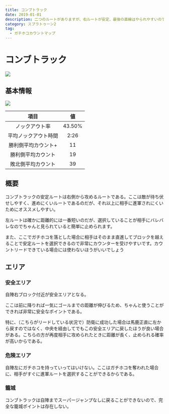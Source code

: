 ```yaml
---
title: コンブトラック
date: 2019-01-01
description: 二つのルートがありますが、右ルートが安定、最後の直線はやられやすいので躊躇いがちですが、さっさと前に突っ込んでやられましょう
category: スプラトゥーン2
tag:
  - ガチホコカウントマップ
---
```


# コンブトラック

![](https://pbs.twimg.com/media/Ec4AGjHXoAM5v8P?format=png)

## 基本情報

![](https://pbs.twimg.com/media/EV-GdkDWsAAUUfw?format=png)

|         項目         |   値   |
| :------------------: | :----: |
|    ノックアウト率    | 43.50% |
| 平均ノックアウト時間 |  2:26  |
| 勝利側平均カウント+  |   11   |
|  勝利側平均カウント  |   19   |
|  敗北側平均カウント  |   39   |

## 概要

コンブトラックの安定ルートは右側から攻めるルートである。ここは敵が待ち伏せしやすく、進めにくいルートであるのだが、それ以上に相手に進軍されにくいためにオススメしやすい。

左ルートは確かに距離的には一番短いのだが、選択していることが相手にバレバレなのでちゃんと見られていると簡単に止められます。

また、ここでガチホコを落とした場合に相手はそのまま直進してブロックを越えることで安定ルートを選択できるので非常にカウンターを受けやすいです。カウントリードできている場合には使わないほうがいいでしょう

## エリア

### 安全エリア

自陣右ブロック付近が安全エリアとなる。

ここは前に降りれば一気にゴールまでの距離が伸びるため、ちゃんと使うことができれば非常に安全なポイントである。

特に、（こちらがリードしている状況で）防衛に成功した場合は馬鹿正直に左から戻すのではなく、中央を経由してでもこの安全エリアに戻したほうが良い場合がある。こちらの方が再度相手に攻められたときに距離が長く、止められる確率が高いからである。

### 危険エリア

自陣左にガチホコを持っていってはいけない。ここはガチホコを奪われた場合に、相手がすぐに進軍ルートを選択することができるからである。

### 籠城

コンブトラックは自陣までスーパージャンプなしに戻ることができないので、完全な籠城ポイントは存在しない。
